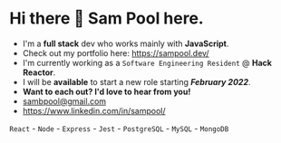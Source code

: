 # Hi there 👋 Sam Pool here.

- I'm a **full stack** dev who works mainly with **JavaScript**.
- Check out my portfolio here: https://sampool.dev/
- I'm currently working as a ```Software Engineering Resident``` @ **Hack Reactor**.
- I will be **available** to start a new role starting ***February 2022***.
- **Want to each out? I'd love to hear from you!**
- sambpool@gmail.com
- https://www.linkedin.com/in/sampool/

``` React ``` - ``` Node ``` - ``` Express ``` - ``` Jest ``` - ``` PostgreSQL ``` - ``` MySQL ``` - ``` MongoDB ```





<!--
**mrsampool/mrsampool** is a ✨ _special_ ✨ repository because its `README.md` (this file) appears on your GitHub profile.

Here are some ideas to get you started:

- 🔭 I’m currently working on ...
- 🌱 I’m currently learning ...
- 👯 I’m looking to collaborate on ...
- 🤔 I’m looking for help with ...
- 💬 Ask me about ...
- 📫 How to reach me: ...
- 😄 Pronouns: ...
- ⚡ Fun fact: ...
-->
